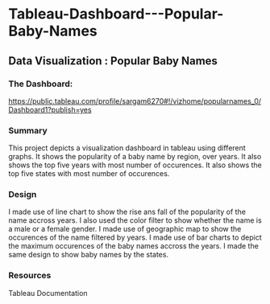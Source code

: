 # Tableau-Dashboard---Popular-Baby-Names

## Data Visualization : Popular Baby Names

### The Dashboard:

https://public.tableau.com/profile/sargam6270#!/vizhome/popularnames_0/Dashboard1?publish=yes

### Summary 
This project depicts a visualization dashboard in tableau using different graphs. It shows the popularity of a baby name 
by region, over years.
It also shows the top five years with most number of occurences.
It also shows the top five states with most number of occurences.


### Design

I made use of line chart to show the rise ans fall of the popularity of the name accross years.
I also used the color filter to show whether the name is a male or a female gender. 
I made use of geographic map to show the occurences of the name filtered by years.
I made use of bar charts to depict the maximum occurences of the baby names accross the years.
I made the same design to show baby names by the states. 

### Resources
Tableau Documentation
